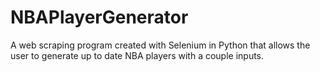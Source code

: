 # NBAPlayerGenerator
A web scraping program created with Selenium in Python that allows the user to generate up to date NBA players with a couple inputs.
